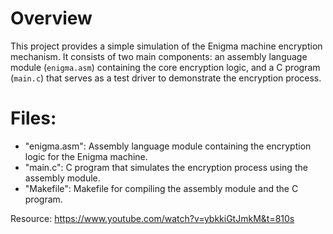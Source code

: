 # Overview
This project provides a simple simulation of the Enigma machine encryption mechanism. It consists of two main components: 
an assembly language module (`enigma.asm`) containing the core encryption logic, and a C program (`main.c`) that serves 
as a test driver to demonstrate the encryption process.

# Files:
- "enigma.asm": Assembly language module containing the encryption logic for the Enigma machine.
- "main.c": C program that simulates the encryption process using the assembly module.
- "Makefile": Makefile for compiling the assembly module and the C program.

Resource: https://www.youtube.com/watch?v=ybkkiGtJmkM&t=810s
